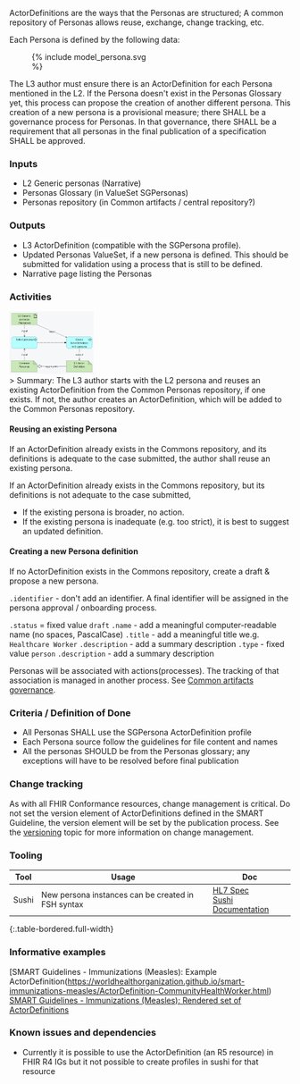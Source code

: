ActorDefinitions are the ways that the Personas are structured; A common repository of Personas allows reuse, exchange, change tracking, etc.  

Each Persona is defined by the following data:
<figure style = "width:15em">
  {% include model_persona.svg %}
</figure>

The L3 author must ensure there is an ActorDefinition for each Persona mentioned in the L2. If the Persona doesn't exist in the Personas Glossary yet,
this process can propose the creation of another different persona. This
creation of a new persona is a provisional measure; there SHALL be a
governance process for Personas. In that governance, there SHALL be a requirement that all personas in the final publication of a specification SHALL be approved.

### **Inputs** 

* L2 Generic personas (Narrative)
* Personas Glossary (in ValueSet SGPersonas)
* Personas repository (in Common artifacts / central repository?)

### **Outputs**

* L3 ActorDefinition (compatible with the SGPersona profile).
* Updated Personas ValueSet, if a new persona is defined. This should be submitted for validation using a process that is still to be defined.
* Narrative page listing the Personas

### **Activities**

<img src="./l3_process_persona.png" style="width:30%"/>
<br clear="all"/>
> Summary: The L3 author starts with the L2 persona and reuses an existing ActorDefinition from the Common Personas repository, if one exists. If not, the author creates an ActorDefinition, which will be added to the Common Personas repository.

#### Reusing an existing Persona
If an ActorDefinition already exists in the Commons repository, and its
definitions is adequate to the case submitted, the author shall reuse an existing persona.

If an ActorDefinition already exists in the Commons repository, but its
definitions is not adequate to the case submitted,

-   If the existing persona is broader, no action.
-   If the existing persona is inadequate (e.g. too strict), it is best to suggest an updated definition.

#### Creating a new Persona definition
If no ActorDefinition exists in the Commons repository, create a draft & propose a new persona.

`.identifier` - don't add an identifier. A final identifier will be assigned in the persona approval / onboarding process. 

`.status` = fixed value `draft`
`.name` - add a meaningful computer-readable name (no spaces, PascalCase)
`.title` - add a meaningful title we.g. `Healthcare Worker`
`.description` - add a summary description
`.type` - fixed value `person`
`.description` - add a summary description  


Personas will be associated with actions(processes). The tracking of that association is managed in another process. See [Common artifacts governance](#).


### **Criteria / Definition of Done**
* All Personas SHALL use the SGPersona ActorDefinition profile
* Each Persona source follow the guidelines for file content and names
* All the personas SHOULD be from the Personas glossary; any exceptions will have to be resolved before final publication


### **Change tracking**

As with all FHIR Conformance resources, change management is critical. Do not set the version element of ActorDefinitions defined in the SMART Guideline, the version element will be set by the publication process. See the [versioning](versioning.html) topic for more information on change management.

### **Tooling**

| Tool | Usage | Doc |
| --- | ---| ---| 
| Sushi | New persona instances can be created in FSH syntax | [HL7 Spec](https://build.fhir.org/ig/HL7/fhir-shorthand/reference.html)<br/>[Sushi Documentation](https://fshschool.org) |
{:.table-bordered.full-width}  
   


### **Informative examples**

[SMART Guidelines - Immunizations (Measles): Example ActorDefinition(https://worldhealthorganization.github.io/smart-immunizations-measles/ActorDefinition-CommunityHealthWorker.html)
[SMART Guidelines - Immunizations (Measles): Rendered set of ActorDefinitions](https://worldhealthorganization.github.io/smart-immunizations-measles/personas.html)

### **Known issues and dependencies**
* Currently it is possible to use the ActorDefinition (an R5 resource) in FHIR R4 IGs but it not possible to create profiles in sushi for that resource



